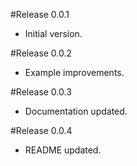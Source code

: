 
#Release 0.0.1

- Initial version.

#Release 0.0.2

- Example improvements.

#Release 0.0.3

- Documentation updated.

#Release 0.0.4

- README updated.